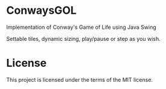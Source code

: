 # ConwaysGOL
Implementation of Conway's Game of Life using Java Swing

Settable tiles, dynamic sizing, play/pause or step as you wish.

# License
This project is licensed under the terms of the MIT license.
